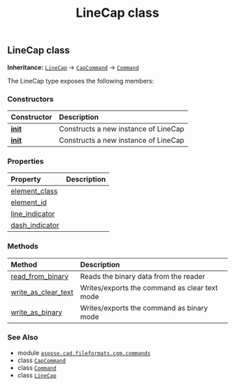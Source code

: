 ﻿---
title: LineCap class
second_title: Aspose.CAD for Python via .NET API References
description: 
type: docs
weight: 1040
url: /python-net/aspose.cad.fileformats.cgm.commands/linecap/
is_root: false
---

## LineCap class



**Inheritance:** [`LineCap`](/cad/python-net/aspose.cad.fileformats.cgm.commands/linecap) → 
[`CapCommand`](/cad/python-net/aspose.cad.fileformats.cgm.commands/capcommand) → 
[`Command`](/cad/python-net/aspose.cad.fileformats.cgm.commands/command)



The LineCap type exposes the following members:

### Constructors
| Constructor | Description |
| :- | :- |
| [__init__](/cad/python-net/aspose.cad.fileformats.cgm.commands/linecap/__init__/#aspose.cad.fileformats.cgm.CgmFile) | Constructs a new instance of LineCap |
| [__init__](/cad/python-net/aspose.cad.fileformats.cgm.commands/linecap/__init__/#aspose.cad.fileformats.cgm.CgmFile-aspose.cad.fileformats.cgm.enums.LineCapIndicator-aspose.cad.fileformats.cgm.enums.DashCapIndicator) | Constructs a new instance of LineCap |


### Properties
| Property | Description |
| :- | :- |
| [element_class](/cad/python-net/aspose.cad.fileformats.cgm.commands/linecap/element_class) |  |
| [element_id](/cad/python-net/aspose.cad.fileformats.cgm.commands/linecap/element_id) |  |
| [line_indicator](/cad/python-net/aspose.cad.fileformats.cgm.commands/linecap/line_indicator) |  |
| [dash_indicator](/cad/python-net/aspose.cad.fileformats.cgm.commands/linecap/dash_indicator) |  |


### Methods
| Method | Description |
| :- | :- |
| [read_from_binary](/cad/python-net/aspose.cad.fileformats.cgm.commands/linecap/read_from_binary/#aspose.cad.fileformats.cgm.IBinaryReader) | Reads the binary data from the reader |
| [write_as_clear_text](/cad/python-net/aspose.cad.fileformats.cgm.commands/linecap/write_as_clear_text/#aspose.cad.fileformats.cgm.IClearTextWriter) | Writes/exports the command as clear text mode |
| [write_as_binary](/cad/python-net/aspose.cad.fileformats.cgm.commands/linecap/write_as_binary/#aspose.cad.fileformats.cgm.IBinaryWriter) | Writes/exports the command as binary mode |



### See Also
* module [`aspose.cad.fileformats.cgm.commands`](..)
* class [`CapCommand`](/cad/python-net/aspose.cad.fileformats.cgm.commands/capcommand)
* class [`Command`](/cad/python-net/aspose.cad.fileformats.cgm.commands/command)
* class [`LineCap`](/cad/python-net/aspose.cad.fileformats.cgm.commands/linecap)
